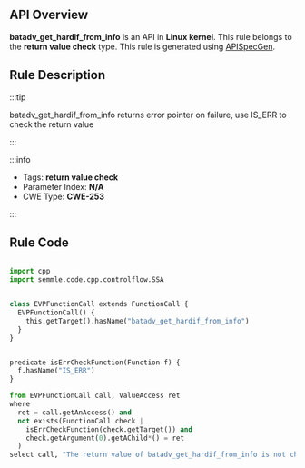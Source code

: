 ---
---


## API Overview
**batadv_get_hardif_from_info** is an API in **Linux kernel**. This rule belongs to the **return value check** type. This rule is generated using [APISpecGen](../../tools/APISpecGen).
## Rule Description

:::tip

batadv_get_hardif_from_info returns error pointer on failure, use IS_ERR to check the return value

:::

:::info

- Tags: **return value check**
- Parameter Index: **N/A**
- CWE Type: **CWE-253**

:::

## Rule Code
```python

import cpp
import semmle.code.cpp.controlflow.SSA


class EVPFunctionCall extends FunctionCall {
  EVPFunctionCall() {
    this.getTarget().hasName("batadv_get_hardif_from_info")
  }
}


predicate isErrCheckFunction(Function f) {
  f.hasName("IS_ERR") 
}

from EVPFunctionCall call, ValueAccess ret
where
  ret = call.getAnAccess() and
  not exists(FunctionCall check |
    isErrCheckFunction(check.getTarget()) and
    check.getArgument(0).getAChild*() = ret
  )
select call, "The return value of batadv_get_hardif_from_info is not checked with IS_ERR."
    
```